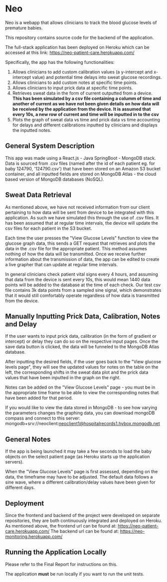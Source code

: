 # Neo

Neo is a webapp that allows clinicians to track the blood glucose levels of premature babies.

This repository contains source code for the backend of the application.

The full-stack application has been deployed on Heroku which can be accessed at this link: https://neo-patient-care.herokuapp.com/ 

Specifically, the app has the following functionalities:
1. Allows clinicians to add custom calibration values (a y-intercept and x-intercept value) and potential time delays into sweat glucose recordings.
2. Allows clinicians to add custom notes at specific time points.
3. Allows clinicians to input prick data at specific time points.
4. Retrieves sweat data in the form of current outputted from a device. **This has been simulated by a csv file containing a columm of time and another of current as we have not been given details on how data will be received by the application from the device. It is assumed that every 10s, a new row of current and time will be inputted in to the csv**
5. Plots the graph of sweat data vs time and prick data vs time accounting for delays and different calibrations inputted by clinicians and displays the inputted notes.

## General System Description

This app was made using a React.js - Java SpringBoot - MongoDB stack. 
Data is sourced from .csv files (named after the id of each patient eg. for baby 124790, '124790.csv') that have been stored on an Amazon S3 bucket container, and all inputted fields are stored on MongoDB Atlas - the cloud based version of MongoDB databases (NoSQL).

## Sweat Data Retrieval
As mentioned above, we have not received information from our client pertaining to how data will be sent from device to be integrated with this application. As such we have simulated this through the use of .csv files. It has been assumed that at regular time intervals, the device will update the csv files for each patient in the S3 bucket. 

Each time the user presses the "View Glucose Levels" function to view the glucose graph data, this sends a GET request that retrieves and plots the data in the .csv file for the appropriate patient. This method assumes nothing of how the data will be transmitted. Once we receive further information about the transmission of data, the app can be edited to create a live grapher that can update at regular time intervals.

In general clinicians check patient vital signs every 4 hours, and assuming that data from the device is sent every 10s, this would mean 1440 data points will be added to the database at the time of each check. Our test csv file contains 3k data points from a sampled sine signal, which demonstrates that it would still comfortably operate regardless of how data is transmitted from the device.

## Manually Inputting Prick Data, Calibration, Notes and Delay

If the user wants to input prick data, calibration (in the form of gradient or intercept) or delay they can do so on the respective input pages. Once the save data button is clicked, the data will be funneled to the MongoDB Atlas database.

After inputting the desired fields, if the user goes back to the "View glucose levels page", they will see the updated values for notes on the table on the left, the corresponding shifts in the sweat data plot and the prick data values that have been inputted in the graph on the right. 

Notes can be added on the "View Glucose Levels" page - you must be in the appropriate time frame to be able to view the corresponding notes that have been added for that period.

If you would like to view the data stored in MongoDB - to see how varying the parameters changes the graphing data, you can download mongoDB compass and connect to this server:
mongodb+srv://neoclient:neoclient1@hospitalrecords1.hybox.mongodb.net


## General Notes
If the app is being launched it may take a few seconds to load the baby objects on the select patient page (as Heroku starts up the application servers).

When the "View Glucose Levels" page is first assessed, depending on the data, the timeframe may have to be adjusted. The default data follows a sine wave, where a different calibration/delay values have been given for different days. 


## Deployment
Since the frontend and backend of the project were developed on separate repositories, they are both continuously integrated and deployed on Heroku. 
As mentioned above, the frontend url can be found at: https://neo-patient-care.herokuapp.com/ 
The backend url can be found at: https://neo-monitoring.herokuapp.com/


## Running the Application Locally
Please refer to the Final Report for instructions on this.

The application **must** be run locally if you want to run the unit tests.

